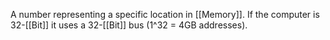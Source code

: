A number representing a specific location in [[Memory]]. If the computer is 32-[[Bit]] it uses a 32-[[Bit]] bus (1^32 = 4GB addresses).
